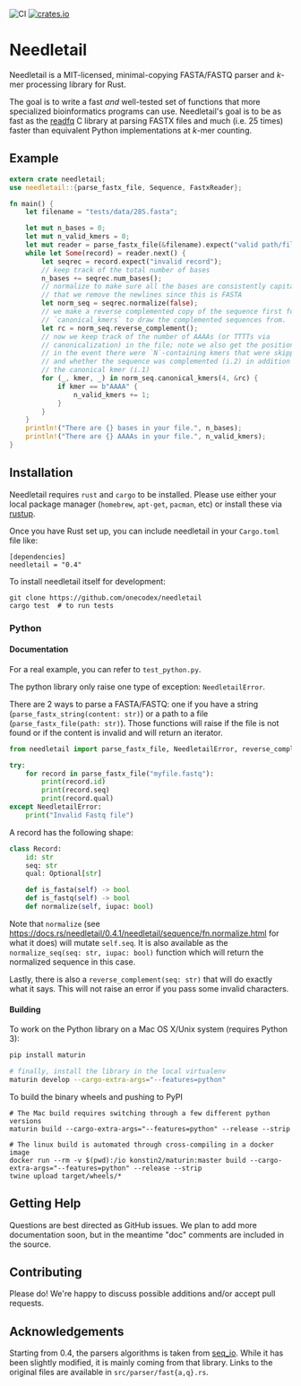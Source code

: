 ![CI](https://github.com/onecodex/needletail/workflows/CI/badge.svg)
[![crates.io](https://img.shields.io/crates/v/needletail.svg)](https://crates.io/crates/needletail)

# Needletail

Needletail is a MIT-licensed, minimal-copying FASTA/FASTQ parser and _k_-mer processing library for Rust.

The goal is to write a fast *and* well-tested set of functions that more specialized bioinformatics programs can use.
Needletail's goal is to be as fast as the [readfq](https://github.com/lh3/readfq) C library at parsing FASTX files and much (i.e. 25 times) faster than equivalent Python implementations at _k_-mer counting.

## Example

```rust
extern crate needletail;
use needletail::{parse_fastx_file, Sequence, FastxReader};

fn main() {
    let filename = "tests/data/28S.fasta";

    let mut n_bases = 0;
    let mut n_valid_kmers = 0;
    let mut reader = parse_fastx_file(&filename).expect("valid path/file");
    while let Some(record) = reader.next() {
        let seqrec = record.expect("invalid record");
        // keep track of the total number of bases
        n_bases += seqrec.num_bases();
        // normalize to make sure all the bases are consistently capitalized and
        // that we remove the newlines since this is FASTA
        let norm_seq = seqrec.normalize(false);
        // we make a reverse complemented copy of the sequence first for
        // `canonical_kmers` to draw the complemented sequences from.
        let rc = norm_seq.reverse_complement();
        // now we keep track of the number of AAAAs (or TTTTs via
        // canonicalization) in the file; note we also get the position (i.0;
        // in the event there were `N`-containing kmers that were skipped)
        // and whether the sequence was complemented (i.2) in addition to
        // the canonical kmer (i.1)
        for (_, kmer, _) in norm_seq.canonical_kmers(4, &rc) {
            if kmer == b"AAAA" {
                n_valid_kmers += 1;
            }
        }
    }
    println!("There are {} bases in your file.", n_bases);
    println!("There are {} AAAAs in your file.", n_valid_kmers);
}
```

## Installation

Needletail requires `rust` and `cargo` to be installed.
Please use either your local package manager (`homebrew`, `apt-get`, `pacman`, etc) or install these via [rustup](https://www.rustup.rs/).

Once you have Rust set up, you can include needletail in your `Cargo.toml` file like:
```shell
[dependencies]
needletail = "0.4"
```

To install needletail itself for development:
```shell
git clone https://github.com/onecodex/needletail
cargo test  # to run tests
```

### Python

#### Documentation

For a real example, you can refer to `test_python.py`.

The python library only raise one type of exception: `NeedletailError`.

There are 2 ways to parse a FASTA/FASTQ: one if you have a string (`parse_fastx_string(content: str)`) or a path to a file
(`parse_fastx_file(path: str)`). Those functions will raise if the file is not found or if the content is invalid and will return
an iterator.


```python
from needletail import parse_fastx_file, NeedletailError, reverse_complement, normalize_seq

try:
    for record in parse_fastx_file("myfile.fastq"):
        print(record.id)
        print(record.seq)
        print(record.qual)
except NeedletailError:
    print("Invalid Fastq file")
```

A record has the following shape:

```python
class Record:
    id: str
    seq: str
    qual: Optional[str]

    def is_fasta(self) -> bool
    def is_fastq(self) -> bool
    def normalize(self, iupac: bool)
```

Note that `normalize` (see <https://docs.rs/needletail/0.4.1/needletail/sequence/fn.normalize.html> for what it does) will mutate `self.seq`.
It is also available as the `normalize_seq(seq: str, iupac: bool)` function which will return the normalized sequence in this case.

Lastly, there is also a `reverse_complement(seq: str)` that will do exactly what it says. This will not raise an error if you pass some invalid
characters.

#### Building

To work on the Python library on a Mac OS X/Unix system (requires Python 3):
```bash
pip install maturin

# finally, install the library in the local virtualenv
maturin develop --cargo-extra-args="--features=python"
```

To build the binary wheels and pushing to PyPI

```
# The Mac build requires switching through a few different python versions
maturin build --cargo-extra-args="--features=python" --release --strip

# The linux build is automated through cross-compiling in a docker image
docker run --rm -v $(pwd):/io konstin2/maturin:master build --cargo-extra-args="--features=python" --release --strip
twine upload target/wheels/*
```

## Getting Help

Questions are best directed as GitHub issues. We plan to add more documentation soon, but in the meantime "doc" comments are included in the source.

## Contributing

Please do! We're happy to discuss possible additions and/or accept pull requests.

## Acknowledgements
Starting from 0.4, the parsers algorithms is taken from [seq_io](https://github.com/markschl/seq_io). While it has been slightly modified, it is mainly
coming from that library. Links to the original files are available in `src/parser/fast{a,q}.rs`.
